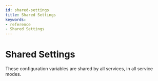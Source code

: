 ```yaml
---
id: shared-settings
title: Shared Settings
keywords:
- reference
- Shared Settings
---
```



# Shared Settings
These configuration variables are shared by all services, in all service modes.

